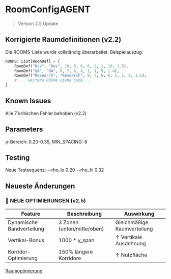 # RoomConfigAGENT
> Version 2.5 Update

## Korrigierte Raumdefinitionen (v2.2)

Die ROOMS-Liste wurde vollständig überarbeitet. Beispielauszug:

```python
ROOMS: List[RoomDef] = [
    RoomDef("Dev", "Dev", 10, 8, 6, 6, 2, 1, 10, 1.5),
    RoomDef("QA", "QA", 9, 7, 6, 6, 1, 1, 9, 1.4),
    RoomDef("Research", "Research", 8, 7, 6, 6, 1, 1, 8, 1.1),
    # ... weitere Räume siehe Code ...
]
```

## Known Issues
Alle 7 kritischen Fehler behoben (v2.2)

## Parameters
ρ-Bereich: 0.20-0.35, MIN_SPACING: 8

## Testing
Neue Testsequenz: --rho_lo 0.20 --rho_hi 0.32

## Neueste Änderungen
### 🔧 NEUE OPTIMIERUNGEN (v2.5)
| Feature                      | Beschreibung                          | Auswirkung               |
|------------------------------|---------------------------------------|--------------------------|
| Dynamische Bandverteilung    | 3 Zonen (unten/mitte/oben)            | Gleichmäßige Raumverteilung |
| Vertikal-Bonus               | 1000 * y_span                         | ↑ Vertikale Ausdehnung |
| Korridor-Optimierung         | 150% längere Korridore                | ↑ Nutzfläche          |

[Raumoptimierung](#raumoptimierung)
